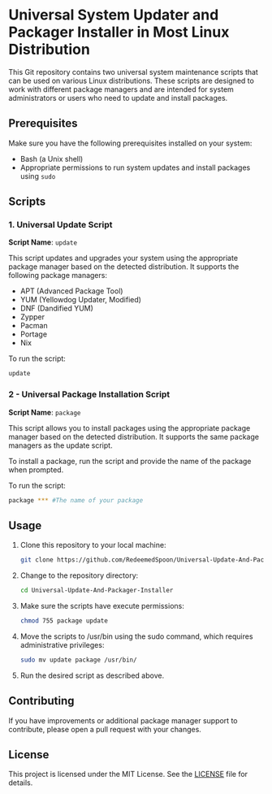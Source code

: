 # Universal System Updater and Packager Installer in Most Linux Distribution

This Git repository contains two universal system maintenance scripts that can be used on various Linux distributions. These scripts are designed to work with different package managers and are intended for system administrators or users who need to update and install packages.

## Prerequisites

Make sure you have the following prerequisites installed on your system:

- Bash (a Unix shell)
- Appropriate permissions to run system updates and install packages using `sudo`

## Scripts

### 1. Universal Update Script

**Script Name**: `update`

This script updates and upgrades your system using the appropriate package manager based on the detected distribution. It supports the following package managers:

- APT (Advanced Package Tool)
- YUM (Yellowdog Updater, Modified)
- DNF (Dandified YUM)
- Zypper
- Pacman
- Portage
- Nix

To run the script:

```bash
update
```

### 2 - Universal Package Installation Script

**Script Name**: `package`

This script allows you to install packages using the appropriate package manager based on the detected distribution. It supports the same package managers as the update script.

To install a package, run the script and provide the name of the package when prompted.

To run the script:

```bash
package *** #The name of your package
```

## Usage

1. Clone this repository to your local machine:

   ```bash
   git clone https://github.com/RedeemedSpoon/Universal-Update-And-Packager-Installer.git
   ```

2. Change to the repository directory:

   ```bash
   cd Universal-Update-And-Packager-Installer
   ```

3. Make sure the scripts have execute permissions:

   ```bash
   chmod 755 package update
   ```

4. Move the scripts to /usr/bin using the sudo command, which requires administrative privileges:

   ```bash
   sudo mv update package /usr/bin/
   ```

5. Run the desired script as described above.

## Contributing

If you have improvements or additional package manager support to contribute, please open a pull request with your changes.

## License

This project is licensed under the MIT License. See the [LICENSE](LICENSE) file for details.
